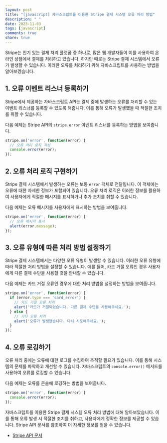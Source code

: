 ```yaml
---
layout: post
title: "[javascript] 자바스크립트를 이용한 Stripe 결제 시스템 오류 처리 방법"
description: " "
date: 2023-11-03
tags: [javascript]
comments: true
share: true
---
```


Stripe는 인기 있는 결제 처리 플랫폼 중 하나로, 많은 웹 개발자들이 이를 사용하여 온라인 상점에서 결제를 처리하고 있습니다. 하지만 때로는 Stripe 결제 시스템에서 오류가 발생할 수 있습니다. 이러한 오류를 처리하기 위해 자바스크립트를 사용하는 방법을 알아보겠습니다.

## 1. 오류 이벤트 리스너 등록하기

Stripe에서 제공하는 자바스크립트 API는 결제 중에 발생하는 오류를 처리할 수 있는 이벤트 리스너를 등록할 수 있도록 해줍니다. 이를 통해 오류가 발생했을 때 적절한 조치를 취할 수 있습니다.

다음 예제는 Stripe API의 `stripe.error` 이벤트 리스너를 등록하는 방법을 보여줍니다.

```javascript
stripe.on('error', function(error) {
  // 오류 처리 로직 작성
  console.error(error);
});
```

## 2. 오류 처리 로직 구현하기

Stripe 결제 시스템에서 발생하는 오류는 보통 `error` 객체로 전달됩니다. 이 객체에는 오류에 대한 자세한 정보가 포함되어 있습니다. 오류 처리 로직은 이러한 정보를 활용하여 사용자에게 적절한 메시지를 표시하거나 추가 조치를 취할 수 있습니다.

다음 예제는 오류 메시지를 사용자에게 표시하는 방법을 보여줍니다.

```javascript
stripe.on('error', function(error) {
  // 오류 메시지 표시
  alert(error.message);
});
```

## 3. 오류 유형에 따른 처리 방법 설정하기

Stripe 결제 시스템에서는 다양한 오류 유형이 발생할 수 있습니다. 이러한 오류 유형에 따라 적절한 처리 방법을 설정할 수 있습니다. 예를 들어, 카드 거절 오류인 경우 사용자에게 다른 결제 수단을 사용할 것을 안내할 수 있습니다.

다음 예제는 카드 거절 오류인 경우에 대한 처리 방법을 설정하는 방법을 보여줍니다.

```javascript
stripe.on('error', function(error) {
  if (error.type === 'card_error') {
    // 카드 거절 오류 처리
    alert('카드가 거절되었습니다. 다른 결제 수단을 사용해주세요.');
  } else {
    // 기타 오류 처리
    alert('오류가 발생했습니다. 다시 시도해주세요.');
  }
});
```

## 4. 오류 로깅하기

오류 처리 중에는 오류에 대한 로그를 수집하여 추적할 필요가 있습니다. 이를 통해 시스템의 문제를 파악하고 개선할 수 있습니다. 자바스크립트의 `console.error()` 메서드를 사용하여 오류를 로깅할 수 있습니다.

다음 예제는 오류를 콘솔에 로깅하는 방법을 보여줍니다.

```javascript
stripe.on('error', function(error) {
  console.error(error);
});
```

자바스크립트를 이용한 Stripe 결제 시스템 오류 처리 방법에 대해 알아보았습니다. 이를 통해 오류 발생 시 적절한 조치를 취하고, 사용자에게 정확한 정보를 제공할 수 있습니다. Stripe API 문서를 참조하여 더 자세한 정보를 얻을 수 있습니다.

- [Stripe API 문서](https://stripe.com/docs/api)